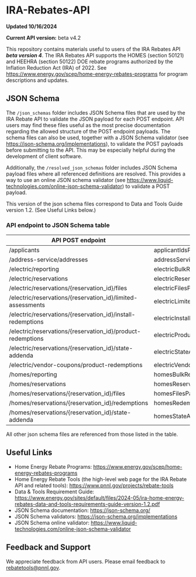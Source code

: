 # IRA-Rebates-API

**Updated 10/16/2024**

**Current API version:** beta v4.2

This repository contains materials useful to users of the IRA Rebates API ***beta version 4***. The IRA Rebates API supports the HOMES (section 50121) and HEEHRA (section 50122) DOE rebate programs authorized by the Inflation Reduction Act (IRA) of 2022. See https://www.energy.gov/scep/home-energy-rebates-programs for program descriptions and updates.

## JSON Schema 
The `/json_schemas` folder includes JSON Schema files that are used by the IRA Rebate API to validate the JSON payload for each POST endpoint. API users may find these files useful as the most precise documentation regarding the allowed structure of the POST endpoint payloads. The schema files can also be used, together with a JSON Schema validator (see  https://json-schema.org/implementations), to validate the POST payloads before submitting to the API. This may be especially helpful during the development of client software.

Additionally, the `/resolved_json_schemas` folder includes JSON Schema payload files where all referenced definitions are resolved. This provides a way to use an online JSON schema validator (see https://www.liquid-technologies.com/online-json-schema-validator) to validate a POST payload.

This version of the json schema files correspond to Data and Tools Guide version 1.2. (See Useful Links below.)

### API endpoint to JSON Schema table
| API POST endpoint | JSON schema filename |
| ---- | ---- |
| /applicants | applicantIdsPayload.schema.json |
| /address-service/addresses | addressServicePayload.schema.json |
| /electric/reporting | electricBulkReportingPayload.schema.json |
| /electric/reservations | electricReservationsPayload.schema.json |
| /electric/reservations/{reservation_id}/files | electricFilesPayload.schema.json |
| /electric/reservations/{reservation_id}/limited-assessments | electricLimitedAssessmentsPayload.schema.json |
| /electric/reservations/{reservation_id}/install-redemptions | electricInstallRedemptionsPayload.schema.json |
| /electric/reservations/{reservation_id}/product-redemptions | electricProductRedemptionsPayload.schema.json |
| /electric/reservations/{reservation_id}/state-addenda | electricStateAddendaPayload.schema.json |
| /electric/vendor-coupons/product-redemptions | electricVendorCouponRedemptionsPayload.schema.json |
| /homes/reporting | homesBulkReportingPayload.schema.json |
| /homes/reservations | homesReservationsPayload.schema.json | 
| /homes/reservations/{reservation_id}/files | homesFilesPayload.schema.json |
| /homes/reservations/{reservation_id}/redemptions | homesRedemptionsPayload.schema.json |
| /homes/reservations/{reservation_id}/state-addenda | homesStateAddendaPayload.schema.json |

All other json schema files are referenced from those listed in the table. 

## Useful Links
- Home Energy Rebate Programs: https://www.energy.gov/scep/home-energy-rebates-programs
- Home Energy Rebate Tools (the high-level web page for the IRA Rebate API and related tools): https://www.pnnl.gov/projects/rebate-tools
- Data & Tools Requirement Guide: https://www.energy.gov/sites/default/files/2024-05/ira-home-energy-rebates-data-and-tools-requirements-guide-version-1.2.pdf
- JSON Schema documentation: https://json-schema.org/
- JSON Schema validators: https://json-schema.org/implementations
- JSON Schema online validator: https://www.liquid-technologies.com/online-json-schema-validator

## Feedback and Support
We appreciate feedback from API users. Please email feedback to rebatetools@pnnl.gov.
